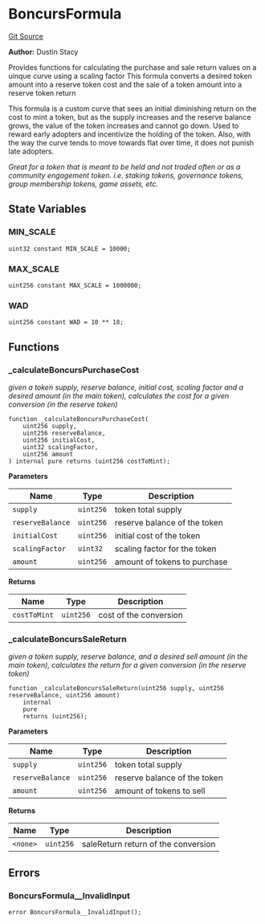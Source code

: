 # BoncursFormula
[Git Source](https://github.com/dustinstacy/boncurs/blob/6c025f69156de715812d7a6a70f223cf6541ed15/contracts/experimental/BoncursFormula.sol)

**Author:**
Dustin Stacy

Provides functions for calculating the purchase and sale return values on a uinque curve using a scaling factor
This formula converts a desired token amount into a reserve token cost and the sale of a token amount into a reserve token return

This formula is a custom curve that sees an initial diminishing return on the cost to mint a token, but as the supply increases
and the reserve balance grows, the value of the token increases and cannot go down. Used to reward early adopters and incentivize
the holding of the token. Also, with the way the curve tends to move towards flat over time, it does not punish late adopters.

*Great for a token that is meant to be held and not traded often or as a community engagement token.
i.e. staking tokens, governance tokens, group membership tokens, game assets, etc.*


## State Variables
### MIN_SCALE

```solidity
uint32 constant MIN_SCALE = 10000;
```


### MAX_SCALE

```solidity
uint256 constant MAX_SCALE = 1000000;
```


### WAD

```solidity
uint256 constant WAD = 10 ** 18;
```


## Functions
### _calculateBoncursPurchaseCost

*given a token supply, reserve balance, initial cost, scaling factor and a desired amount (in the main token),
calculates the cost for a given conversion (in the reserve token)*


```solidity
function _calculateBoncursPurchaseCost(
    uint256 supply,
    uint256 reserveBalance,
    uint256 initialCost,
    uint32 scalingFactor,
    uint256 amount
) internal pure returns (uint256 costToMint);
```
**Parameters**

|Name|Type|Description|
|----|----|-----------|
|`supply`|`uint256`|token total supply|
|`reserveBalance`|`uint256`|reserve balance of the token|
|`initialCost`|`uint256`|initial cost of the token|
|`scalingFactor`|`uint32`|scaling factor for the token|
|`amount`|`uint256`|amount of tokens to purchase|

**Returns**

|Name|Type|Description|
|----|----|-----------|
|`costToMint`|`uint256`|cost of the conversion|


### _calculateBoncursSaleReturn

*given a token supply, reserve balance, and a desired sell amount (in the main token),
calculates the return for a given conversion (in the reserve token)*


```solidity
function _calculateBoncursSaleReturn(uint256 supply, uint256 reserveBalance, uint256 amount)
    internal
    pure
    returns (uint256);
```
**Parameters**

|Name|Type|Description|
|----|----|-----------|
|`supply`|`uint256`|token total supply|
|`reserveBalance`|`uint256`|reserve balance of the token|
|`amount`|`uint256`|amount of tokens to sell|

**Returns**

|Name|Type|Description|
|----|----|-----------|
|`<none>`|`uint256`|saleReturn return of the conversion|


## Errors
### BoncursFormula__InvalidInput

```solidity
error BoncursFormula__InvalidInput();
```

